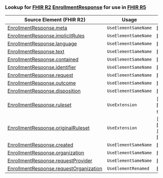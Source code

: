 ### Lookup for [FHIR R2](https://hl7.org/fhir/DSTU2/) [EnrollmentResponse](https://hl7.org/fhir/DSTU2/EnrollmentResponse.html) for use in [FHIR R5](https://hl7.org/fhir/R5/)

| Source Element (FHIR R2) | Usage | Target |
| -------------- | ----- | ------ |
| [EnrollmentResponse.meta](https://hl7.org/fhir/DSTU2/EnrollmentResponse.html#resource) | `UseElementSameName` | [EnrollmentResponse.meta](https://hl7.org/fhir/R5/EnrollmentResponse.html#resource) |
| [EnrollmentResponse.implicitRules](https://hl7.org/fhir/DSTU2/EnrollmentResponse.html#resource) | `UseElementSameName` | [EnrollmentResponse.implicitRules](https://hl7.org/fhir/R5/EnrollmentResponse.html#resource) |
| [EnrollmentResponse.language](https://hl7.org/fhir/DSTU2/EnrollmentResponse.html#resource) | `UseElementSameName` | [EnrollmentResponse.language](https://hl7.org/fhir/R5/EnrollmentResponse.html#resource) |
| [EnrollmentResponse.text](https://hl7.org/fhir/DSTU2/EnrollmentResponse.html#resource) | `UseElementSameName` | [EnrollmentResponse.text](https://hl7.org/fhir/R5/EnrollmentResponse.html#resource) |
| [EnrollmentResponse.contained](https://hl7.org/fhir/DSTU2/EnrollmentResponse.html#resource) | `UseElementSameName` | [EnrollmentResponse.contained](https://hl7.org/fhir/R5/EnrollmentResponse.html#resource) |
| [EnrollmentResponse.identifier](https://hl7.org/fhir/DSTU2/EnrollmentResponse.html#resource) | `UseElementSameName` | [EnrollmentResponse.identifier](https://hl7.org/fhir/R5/EnrollmentResponse.html#resource) |
| [EnrollmentResponse.request](https://hl7.org/fhir/DSTU2/EnrollmentResponse.html#resource) | `UseElementSameName` | [EnrollmentResponse.request](https://hl7.org/fhir/R5/EnrollmentResponse.html#resource) |
| [EnrollmentResponse.outcome](https://hl7.org/fhir/DSTU2/EnrollmentResponse.html#resource) | `UseElementSameName` | [EnrollmentResponse.outcome](https://hl7.org/fhir/R5/EnrollmentResponse.html#resource) |
| [EnrollmentResponse.disposition](https://hl7.org/fhir/DSTU2/EnrollmentResponse.html#resource) | `UseElementSameName` | [EnrollmentResponse.disposition](https://hl7.org/fhir/R5/EnrollmentResponse.html#resource) |
| [EnrollmentResponse.ruleset](https://hl7.org/fhir/DSTU2/EnrollmentResponse.html#resource) | `UseExtension` | [http://hl7.org/fhir/1.0/StructureDefinition/extension-EnrollmentResponse.ruleset](StructureDefinition-ext-R2-EnrollmentResponse.ruleset.html) |
| [EnrollmentResponse.originalRuleset](https://hl7.org/fhir/DSTU2/EnrollmentResponse.html#resource) | `UseExtension` | [http://hl7.org/fhir/1.0/StructureDefinition/extension-EnrollmentResponse.originalRuleset](StructureDefinition-ext-R2-EnrollmentResponse.originalRuleset.html) |
| [EnrollmentResponse.created](https://hl7.org/fhir/DSTU2/EnrollmentResponse.html#resource) | `UseElementSameName` | [EnrollmentResponse.created](https://hl7.org/fhir/R5/EnrollmentResponse.html#resource) |
| [EnrollmentResponse.organization](https://hl7.org/fhir/DSTU2/EnrollmentResponse.html#resource) | `UseElementSameName` | [EnrollmentResponse.organization](https://hl7.org/fhir/R5/EnrollmentResponse.html#resource) |
| [EnrollmentResponse.requestProvider](https://hl7.org/fhir/DSTU2/EnrollmentResponse.html#resource) | `UseElementSameName` | [EnrollmentResponse.requestProvider](https://hl7.org/fhir/R5/EnrollmentResponse.html#resource) |
| [EnrollmentResponse.requestOrganization](https://hl7.org/fhir/DSTU2/EnrollmentResponse.html#resource) | `UseElementRenamed` | [EnrollmentResponse.requestProvider](https://hl7.org/fhir/R5/EnrollmentResponse.html#resource) |
